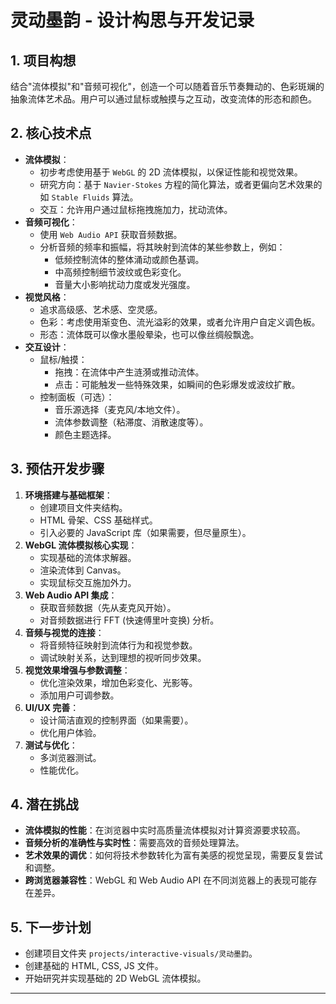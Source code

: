 # 灵动墨韵 - 设计构思与开发记录

## 1. 项目构想

结合"流体模拟"和"音频可视化"，创造一个可以随着音乐节奏舞动的、色彩斑斓的抽象流体艺术品。用户可以通过鼠标或触摸与之互动，改变流体的形态和颜色。

## 2. 核心技术点

*   **流体模拟**：
    *   初步考虑使用基于 `WebGL` 的 2D 流体模拟，以保证性能和视觉效果。
    *   研究方向：基于 `Navier-Stokes` 方程的简化算法，或者更偏向艺术效果的如 `Stable Fluids` 算法。
    *   交互：允许用户通过鼠标拖拽施加力，扰动流体。
*   **音频可视化**：
    *   使用 `Web Audio API` 获取音频数据。
    *   分析音频的频率和振幅，将其映射到流体的某些参数上，例如：
        *   低频控制流体的整体涌动或颜色基调。
        *   中高频控制细节波纹或色彩变化。
        *   音量大小影响扰动力度或发光强度。
*   **视觉风格**：
    *   追求高级感、艺术感、空灵感。
    *   色彩：考虑使用渐变色、流光溢彩的效果，或者允许用户自定义调色板。
    *   形态：流体既可以像水墨般晕染，也可以像丝绸般飘逸。
*   **交互设计**：
    *   鼠标/触摸：
        *   拖拽：在流体中产生涟漪或推动流体。
        *   点击：可能触发一些特殊效果，如瞬间的色彩爆发或波纹扩散。
    *   控制面板（可选）：
        *   音乐源选择（麦克风/本地文件）。
        *   流体参数调整（粘滞度、消散速度等）。
        *   颜色主题选择。

## 3. 预估开发步骤

1.  **环境搭建与基础框架**：
    *   创建项目文件夹结构。
    *   HTML 骨架、CSS 基础样式。
    *   引入必要的 JavaScript 库（如果需要，但尽量原生）。
2.  **WebGL 流体模拟核心实现**：
    *   实现基础的流体求解器。
    *   渲染流体到 Canvas。
    *   实现鼠标交互施加外力。
3.  **Web Audio API 集成**：
    *   获取音频数据（先从麦克风开始）。
    *   对音频数据进行 FFT (快速傅里叶变换) 分析。
4.  **音频与视觉的连接**：
    *   将音频特征映射到流体行为和视觉参数。
    *   调试映射关系，达到理想的视听同步效果。
5.  **视觉效果增强与参数调整**：
    *   优化渲染效果，增加色彩变化、光影等。
    *   添加用户可调参数。
6.  **UI/UX 完善**：
    *   设计简洁直观的控制界面（如果需要）。
    *   优化用户体验。
7.  **测试与优化**：
    *   多浏览器测试。
    *   性能优化。

## 4. 潜在挑战

*   **流体模拟的性能**：在浏览器中实时高质量流体模拟对计算资源要求较高。
*   **音频分析的准确性与实时性**：需要高效的音频处理算法。
*   **艺术效果的调优**：如何将技术参数转化为富有美感的视觉呈现，需要反复尝试和调整。
*   **跨浏览器兼容性**：WebGL 和 Web Audio API 在不同浏览器上的表现可能存在差异。

## 5. 下一步计划

*   创建项目文件夹 `projects/interactive-visuals/灵动墨韵`。
*   创建基础的 HTML, CSS, JS 文件。
*   开始研究并实现基础的 2D WebGL 流体模拟。
--- 